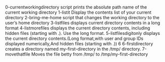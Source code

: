 0-currentworkingdirectory script prints the absolute path name of the current working directory
1-listit Display the contents list of your current directory
2-bring-me-home script that changes the working directory to the user’s home directory
3-listfiles displays current directory contents in a long format
4-listmorefiles displays the current directory contents, including hidden files (starting with .). Use the long format.
5-listfilesdigitonly displays the current directory contents.(Long format,with user and group IDs displayed numerically,And hidden files (starting with .))
6 6-firstdirectory creates a directory named my-first-directory in the /tmp/ directory.
7-movethatfile Moves the file betty from /tmp/ to /tmp/my-first-directory
